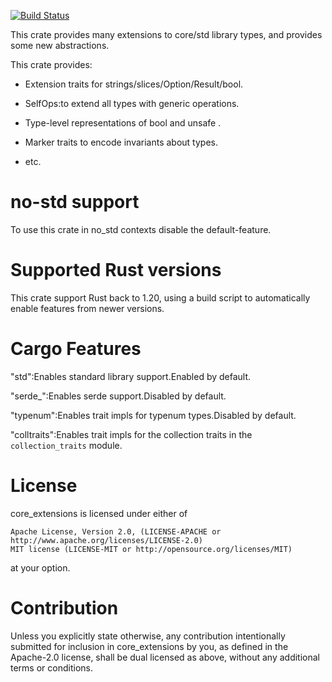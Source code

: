 [![Build Status](https://travis-ci.org/rodrimati1992/core_extensions.svg?branch=master)](https://travis-ci.org/rodrimati1992/core_extensions)

This crate provides many extensions to core/std library types,
and provides some new abstractions.

This crate provides:

- Extension traits for strings/slices/Option/Result/bool.

- SelfOps:to extend all types with generic operations.

- Type-level representations of bool and unsafe  .

- Marker traits to encode invariants about types.

- etc.


# no-std support

To use this crate in no_std contexts disable the default-feature.

# Supported Rust versions

This crate support Rust back to 1.20,
using a build script to automatically enable features from newer versions.

# Cargo Features

"std":Enables standard library support.Enabled by default.

"serde_":Enables serde support.Disabled by default.

"typenum":Enables trait impls for typenum types.Disabled by default.

"colltraits":Enables trait impls for the collection traits in the `collection_traits` module.

# License

core_extensions is licensed under either of

    Apache License, Version 2.0, (LICENSE-APACHE or http://www.apache.org/licenses/LICENSE-2.0)
    MIT license (LICENSE-MIT or http://opensource.org/licenses/MIT)

at your option.

# Contribution

Unless you explicitly state otherwise, any contribution intentionally submitted for inclusion in core_extensions by you, as defined in the Apache-2.0 license, shall be dual licensed as above, without any additional terms or conditions.
